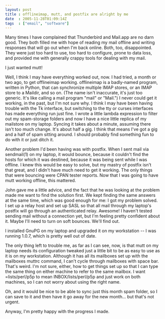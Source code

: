 ```yaml
---
layout: post
title : offlineimap, mutt, and postfix are alright by me
date  : 2005-11-28T01:09:14Z
tags  : ["email", "software"]
---
```

Many times I have complained that Thunderbird and Mail.app are no darn good. They both filled me with hope of reading my mail offline and writing responses that will go out when I'm back online.  Both, too, disappointed.  They were just too hard to use, too hard to configure, prone to data loss, and provided me with generally crappy tools for dealing with my mail.

I just wanted mutt!

Well, I think I may have everything worked out, now.  I had tried, a month or two ago, to get offlineimap working.  offlineimap is a badly-named program, written in Python, that can synchronize multiple IMAP stores, or an IMAP store to a Maildir, and so on.  (The name isn't inaccurate, it's just too generic. It's like calling a mail program "mail" or "Mail.")  I never could get it working, in the past, but I'm not sure why.  I think I may have been having trouble with the Tk interface, but switching to the tty or curses interfaces has made everything run just fine.  I wrote a little lambda expression to filter out my spam-storage folders and now I have a nice little replica of my mailstore on my laptop.  Syncing it takes about a minute, assuming there isn't too much change.  It's about half a gig.  I think that means I've got a gig and a half of spam sitting around.  I should probably find something fun to do with it or just ditch it.

Another problem I'd been having was with postfix.  When I sent mail via sendmail(1) on my laptop, it would bounce, because it couldn't find the hosts for which it was destined, because it was being sent while I was offline.  I knew this would be easy to solve, but my mastry of postfix isn't that great, and I didn't have much need to get it working.  The only things that were bouncing were CPAN tester reports.  Now that I was going to have mutt working offline, this mattered.

John gave me a little advice, and the fact that he was looking at the problem made me want to find the solution first.  We kept finding the same answers at the same time, which was good enough for me: I got my problem solved.  I set up a relay host and set up SASL so that all mail through my laptop's postfix will go through an authenticated relay.  Awesome!  I haven't tested sending mail without a connection yet, but I'm feeling pretty confident about it.  Maybe I'll need to turn on soft bounces.  We'll find out.

I installed GnuPG on my laptop and upgraded it on my workstation -- I was running 1.0.7, which is pretty well out of date.

The only thing left to trouble me, as far as I can see, now, is that mutt on my laptop needs its configuration tweaked just a little bit to be as easy to use as it is on my workstation.  Although it has all its mailboxes set up with the mailboxes muttrc command, I can't cycle through mailboxes with space bar. That's weird.  I'm not sure, either, how to get things set up so that I can type the same thing on either machine to refer to the same mailbox.  I want =lists/perl/p5p to mean INBOX/lists/perl/p5p and just work on both machines, so I can not worry about using the right name.

Oh, and it would be nice to be able to sync just this month spam folder, so I can save to it and then have it go away for the new month... but that's not urgent.

Anyway, I'm pretty happy with the progress I made. 

